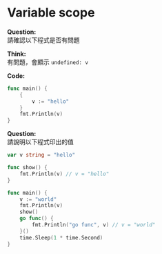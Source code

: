 # Variable scope

**Question:**  
請確認以下程式是否有問題

**Think:**  
有問題，會顯示 `undefined: v`

**Code:**  
```go
func main() {
	{
		v := "hello"
	}
	fmt.Println(v)
}
```

**Question:**  
請說明以下程式印出的值

```go
var v string = "hello"

func show() {
	fmt.Println(v) // v = "hello"
}

func main() {
	v := "world"
	fmt.Println(v)
	show()
	go func() {
		fmt.Println("go func", v) // v = "world"
	}()
	time.Sleep(1 * time.Second)
}
```